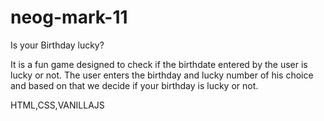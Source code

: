 # neog-mark-11
Is your Birthday lucky?


It is a fun game designed to check if the birthdate entered by the user is lucky or not. The user enters the birthday and lucky number of his choice and based on that we decide if your birthday is lucky or not.

HTML,CSS,VANILLAJS
